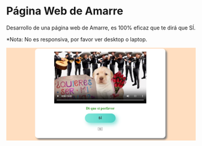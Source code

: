 # Página Web de Amarre

Desarrollo de una página web de Amarre, es 100% eficaz que te dirá que SÍ.

*Nota: No es responsiva, por favor ver desktop o laptop.

![Pagina Web de Amarre](https://github.com/MarlenAndrade/Pagina_Amarre/blob/main/Amarre.png)
